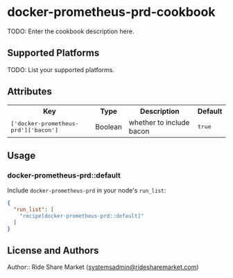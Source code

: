 # docker-prometheus-prd-cookbook

TODO: Enter the cookbook description here.

## Supported Platforms

TODO: List your supported platforms.

## Attributes

<table>
  <tr>
    <th>Key</th>
    <th>Type</th>
    <th>Description</th>
    <th>Default</th>
  </tr>
  <tr>
    <td><tt>['docker-prometheus-prd']['bacon']</tt></td>
    <td>Boolean</td>
    <td>whether to include bacon</td>
    <td><tt>true</tt></td>
  </tr>
</table>

## Usage

### docker-prometheus-prd::default

Include `docker-prometheus-prd` in your node's `run_list`:

```json
{
  "run_list": [
    "recipe[docker-prometheus-prd::default]"
  ]
}
```

## License and Authors

Author:: Ride Share Market (<systemsadmin@ridesharemarket.com>)
